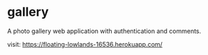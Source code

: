 # gallery
A photo gallery web application with authentication and comments.

visit: https://floating-lowlands-16536.herokuapp.com/
